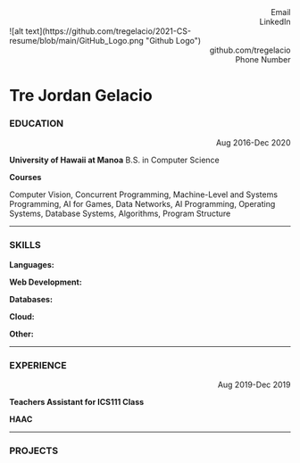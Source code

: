 <div align="right">Email</div>
<div align="right">LinkedIn</div>
![alt text](https://github.com/tregelacio/2021-CS-resume/blob/main/GitHub_Logo.png "Github Logo") 
<div align="right">github.com/tregelacio</div>
<div align="right">Phone Number</div>

# Tre Jordan Gelacio

### EDUCATION

<div align="right">Aug 2016-Dec 2020</div>

**University of Hawaii at Manoa**
B.S. in Computer Science

**Courses**

Computer Vision, Concurrent Programming, Machine-Level and Systems Programming, AI for Games, Data Networks, AI Programming, Operating Systems, Database Systems, Algorithms, Program Structure

---

### SKILLS

**Languages:**

**Web Development:**

**Databases:**

**Cloud:**

**Other:**

---

### EXPERIENCE

<div align="right">Aug 2019-Dec 2019</div>

**Teachers Assistant for ICS111 Class**

**HAAC**

---

### PROJECTS
